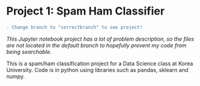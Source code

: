 # Project 1: Spam Ham Classifier

```diff
- Change branch to "correctbranch" to see project!
```
<i>This Jupyter notebook project has a lot of problem description, so the files are not located in the default branch to hopefully prevent my code from being searchable.</i>

This is a spam/ham classification project for a Data Science class at Korea University. Code is in python using libraries such as pandas, sklearn and numpy.
